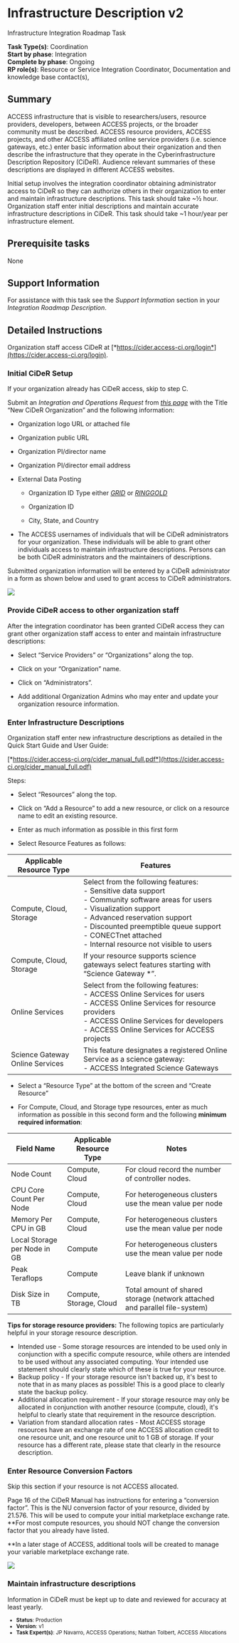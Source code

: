 # Infrastructure Description v2

Infrastructure Integration Roadmap Task

**Task Type(s)**: Coordination  
**Start by phase**: Integration  
**Complete by phase**: Ongoing  
**RP role(s)**: Resource or Service Integration Coordinator, Documentation and knowledge base contact(s),

## Summary

ACCESS infrastructure that is visible to researchers/users, resource providers, developers, between ACCESS projects, or the broader community must be described. ACCESS resource providers, ACCESS projects, and other ACCESS affiliated online service providers (i.e. science gateways, etc.) enter basic information about their organization and then describe the infrastructure that they operate in the Cyberinfrastructure Description Repository (CiDeR). Audience relevant summaries of these descriptions are displayed in different ACCESS websites.

Initial setup involves the integration coordinator obtaining administrator access to CiDeR so they can authorize others in their organization to enter and maintain infrastructure descriptions. This task should take ~½ hour. Organization staff enter initial descriptions and maintain accurate infrastructure descriptions in CiDeR. This task should take ~1 hour/year per infrastructure element.

## Prerequisite tasks

None

## Support Information

For assistance with this task see the *Support Information* section in your *Integration Roadmap Description*.

## Detailed Instructions

Organization staff access CiDeR at [*https://cider.access-ci.org/login*](https://cider.access-ci.org/login).

### Initial CiDeR Setup

If your organization already has CiDeR access, skip to step C.

Submit an *Integration and Operations Request* from [*this page*](https://operations.access-ci.org/help) with the Title “New CiDeR Organization” and the following information:

- Organization logo URL or attached file

- Organization public URL

- Organization PI/director name

- Organization PI/director email address

- External Data Posting

  - Organization ID Type either [*GRID*](https://www.grid.ac/) or [*RINGGOLD*](https://www.ringgold.com/ringgold-identifier/)

  - Organization ID

  - City, State, and Country

- The ACCESS usernames of individuals that will be CiDeR administrators for your organization. These individuals will be able to grant other individuals access to maintain infrastructure descriptions. Persons can be both CiDeR administrators and the maintainers of descriptions.

Submitted organization information will be entered by a CiDeR administrator in a form as shown below and used to grant access to CiDeR administrators.

![](media/Infrastructure_Description_v2/media/image1.png)

### Provide CiDeR access to other organization staff

After the integration coordinator has been granted CiDeR access they can grant other organization staff access to enter and maintain infrastructure descriptions:

- Select “Service Providers” or “Organizations” along the top.

- Click on your “Organization” name.

- Click on “Administrators”.

- Add additional Organization Admins who may enter and update your organization resource information.

### Enter Infrastructure Descriptions

Organization staff enter new infrastructure descriptions as detailed in the Quick Start Guide and User Guide:

[*https://cider.access-ci.org/cider_manual_full.pdf*](https://cider.access-ci.org/cider_manual_full.pdf)

Steps:

- Select “Resources” along the top.

- Click on “Add a Resource” to add a new resource, or click on a resource name to edit an existing resource.

- Enter as much information as possible in this first form

- Select Resource Features as follows:

| Applicable Resource Type        | Features                                                                                                                                                                                                                                                                           |
|---------------------------------|------------------------------------------------------------------------------------------------------------------------------------------------------------------------------------------------------------------------------------------------------------------------------------|
| Compute, Cloud, Storage         | Select from the following features:<br>- Sensitive data support<br>- Community software areas for users<br>- Visualization support<br>- Advanced reservation support<br>- Discounted preemptible queue support<br>- CONECTnet attached<br>- Internal resource not visible to users |
| Compute, Cloud, Storage         | If your resource supports science gateways select features starting with “Science Gateway *”.                                                                                                                                                                                      |
| Online Services                 | Select from the following features:<br>- ACCESS Online Services for users<br>- ACCESS Online Services for resource providers<br>- ACCESS Online Services for developers<br>- ACCESS Online Services for ACCESS projects                                                            |
| Science Gateway Online Services | This feature designates a registered Online Service as a science gateway:<br>- ACCESS Integrated Science Gateways                                                                                                                                                                  |

- Select a “Resource Type” at the bottom of the screen and “Create Resource”

- For Compute, Cloud, and Storage type resources, enter as much information as possible in this second form and the following **minimum required information**:

| Field Name                   | Applicable Resource Type | Notes                                                                      |
|------------------------------|--------------------------|----------------------------------------------------------------------------|
| Node Count                   | Compute, Cloud           | For cloud record the number of controller nodes.                           |
| CPU Core Count Per Node      | Compute, Cloud           | For heterogeneous clusters use the mean value per node                     |
| Memory Per CPU in GB         | Compute, Cloud           | For heterogeneous clusters use the mean value per node                     |
| Local Storage per Node in GB | Compute                  | For heterogeneous clusters use the mean value per node                     |
| Peak Teraflops               | Compute                  | Leave blank if unknown                                                     |
| Disk Size in TB              | Compute, Storage, Cloud  | Total amount of shared storage (network attached and parallel file-system) |

**Tips for storage resource providers:** The following topics are particularly helpful
in your storage resource description.
* Intended use - Some storage resources are intended to be used only in conjunction
  with a specific compute resource, while others are intended to be used without
  any associated computing. Your intended use statement should clearly state which
  of these is true for your resource.
* Backup policy - If your storage resource isn't backed up, it's best to note that
  in as many places as possible! This is a good place to clearly state the backup policy.
* Additional allocation requirement - If your storage resource may only be allocated
  in conjunction with another resource (compute, cloud), it's helpful to clearly state
  that requirement in the resource description.
* Variation from standard allocation rates - Most ACCESS storage resources have an
  exchange rate of one ACCESS allocation credit to one resource unit, and one resource
  unit to 1 GB of storage. If your resource has a different rate, please state that
  clearly in the resource description.

### Enter Resource Conversion Factors

Skip this section if your resource is not ACCESS allocated.

Page 16 of the CiDeR Manual has instructions for entering a “conversion factor”. This is the NU conversion factor of your resource, divided by 21.576. This will be used to compute your initial marketplace exchange rate. **For most compute resources, you should NOT change the conversion factor that you already have listed.  

**In a later stage of ACCESS, additional tools will be created to manage your variable marketplace exchange rate.

![](media/Infrastructure_Description_v2/media/image2.png)

### Maintain infrastructure descriptions

Information in CiDeR must be kept up to date and reviewed for accuracy at least yearly.

<sub>
<ul class="document-meta-data">
    <li><strong>Status</strong>: Production</li>
    <li><strong>Version</strong>: v1</li>
    <li><strong>Task Expert(s)</strong>: JP Navarro, ACCESS Operations; Nathan Tolbert, ACCESS Allocations</li>
</ul>
</sub>
<br/>
<br/>
